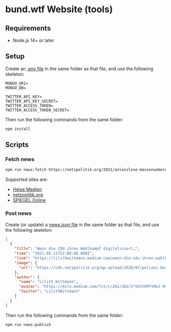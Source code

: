 # bund.wtf Website (tools)

## Requirements

* Node.js 14+ or later

## Setup

Create an [.env file](./.env) in the same folder as that file, and use the following skeleton:

```env
MONGO_URI=
MONGO_DB=

TWITTER_API_KEY=
TWITTER_API_KEY_SECRET=
TWITTER_ACCESS_TOKEN=
TWITTER_ACCESS_TOKEN_SECRET=
```

Then run the following commands from the same folder:

```bash
npm install
```

## Scripts

### Fetch news

```bash
npm run news:fetch https://netzpolitik.org/2021/anlasslose-massenueberwachung-bundesjustizminister-buschmann-will-quick-freeze-statt-vorratsdatenspeicherung/
```

Supported sites are: 

* [Heise Medien](https://www.heise.de/)
* [netzpolitik.org](https://netzpolitik.org/)
* [SPIEGEL Online](https://spiegel.de/)

### Post news

Create (or update) a [news.json file](./news.json) in the same folder as that file, and use the following skeleton:

```json
[
  {
    "title": "Wenn die CDU ihren Wahlkampf digitalisiert…",
    "time": "2021-05-11T22:00:00.000Z",
    "link": "https://lilithwittmann.medium.com/wenn-die-cdu-ihren-wahlkampf-digitalisiert-a3e9a0398b4d",
    "image": {
      "url": "https://cdn.netzpolitik.org/wp-upload/2020/07/polizei-berlin-platz-luftbruecke-1536x864.jpg"
    },
    "author": {
      "name": "Lilith Wittmann",
      "avatar": "https://miro.medium.com/fit/c/262/262/1*VdJtHPFtMwJ-9m5dpxpAJg.jpeg",
      "twitter": "LilithWittmann"
    }
  }
]
```

Then run the following commands from the same folder:

```bash
npm run news:publish
```

